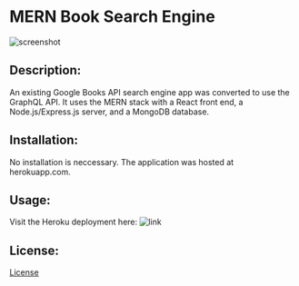 # MERN Book Search Engine

![screenshot]()

## Description:

An existing Google Books API search engine app was converted to use the GraphQL API. It uses the MERN stack with a React front end, a Node.js/Express.js server, and a MongoDB database. 

## Installation:

No installation is neccessary. The application was hosted at herokuapp.com.

## Usage:

Visit the Heroku deployment here: ![link](https://mern-book-search-122.herokuapp.com/)

## License:

[License](https://opensource.org/licenses/MIT)



